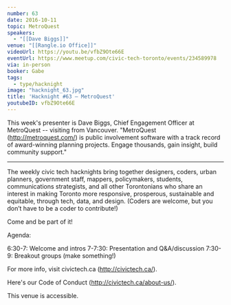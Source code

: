 ```yaml
---
number: 63
date: 2016-10-11
topic: MetroQuest
speakers:
  - "[[Dave Biggs]]"
venue: "[[Rangle.io Office]]"
videoUrl: https://youtu.be/vfbZ9Ote66E
eventUrl: https://www.meetup.com/civic-tech-toronto/events/234589978
via: in-person
booker: Gabe
tags:
  - type/hacknight
image: "hacknight_63.jpg"
title: 'Hacknight #63 – MetroQuest'
youtubeID: vfbZ9Ote66E
---
```


This week's presenter is Dave Biggs, Chief Engagement Officer at MetroQuest -- visiting from Vancouver. "MetroQuest (http://metroquest.com/) is public involvement software with a track record of award-winning planning projects. Engage thousands, gain insight, build community support."

---

The weekly civic tech hacknights bring together designers, coders, urban planners, government staff, mappers, policymakers, students, communications strategists, and all other Torontonians who share an interest in making Toronto more responsive, prosperous, sustainable and equitable, through tech, data, and design. (Coders are welcome, but you don’t have to be a coder to contribute!)

Come and be part of it!

Agenda:

6:30-7: Welcome and intros
7-7:30: Presentation and Q&A/discussion
7:30-9: Breakout groups (make something!)

For more info, visit civictech.ca (http://civictech.ca/).

Here's our Code of Conduct (http://civictech.ca/about-us/).

This venue is accessible.